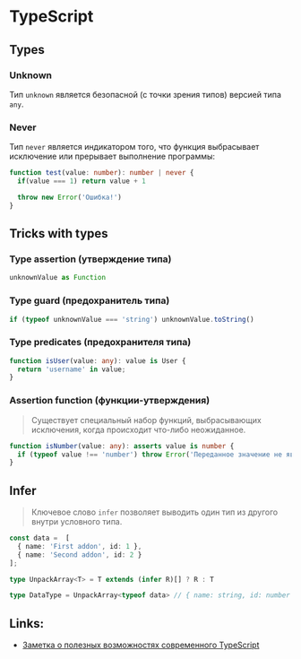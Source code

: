 # TypeScript

## Types

### Unknown

Тип `unknown` является безопасной (с точки зрения типов) версией типа `any`.

### Never

Тип `never` является индикатором того, что функция выбрасывает исключение или прерывает выполнение программы:
```ts
function test(value: number): number | never {
  if(value === 1) return value + 1

  throw new Error('Ошибка!')
}
```

## Tricks with types

### Type assertion (утверждение типа)

```ts
unknownValue as Function
```

### Type guard (предохранитель типа)

```ts
if (typeof unknownValue === 'string') unknownValue.toString()
```

### Type predicates (предохранителя типа)

```ts
function isUser(value: any): value is User {
  return 'username' in value;
}
```

### Assertion function (функции-утверждения)

> Существует специальный набор функций, выбрасывающих исключения, когда происходит что-либо неожиданное.

```ts
function isNumber(value: any): asserts value is number {
  if (typeof value !== 'number') throw Error('Переданное значение не является числом!')
}
```

## Infer

> Ключевое слово `infer` позволяет выводить один тип из другого внутри условного типа.

```ts
const data =  [
  { name: 'First addon', id: 1 },
  { name: 'Second addon', id: 2 }
];

type UnpackArray<T> = T extends (infer R)[] ? R : T

type DataType = UnpackArray<typeof data> // { name: string, id: number }
```


## Links:

* [Заметка о полезных возможностях современного TypeScript](https://my-js.org/blog/ts-features/#%D1%82%D0%B8%D0%BF-unknown)
